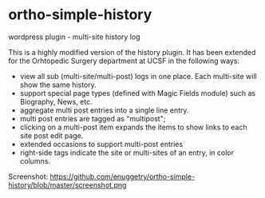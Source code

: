 # ortho-simple-history
wordpress plugin - multi-site history log

This is a highly modified version of the history plugin.
It has been extended for the Orhtopedic Surgery department at UCSF in the following ways:
 - view all sub (multi-site/multi-post) logs in one place.  Each multi-site will show the same history.
 - support special page types (defined with Magic Fields module) such as Biography, News, etc.
 - aggregate multi post entries into a single line entry. 
 - multi post entries are tagged as "multipost";
 - clicking on a multi-post item expands the items to show links to each site post edit page.
 - extended occasions to support multi-post entries
 - right-side tags indicate the site or multi-sites of an entry, in color columns.

Screenshot:
https://github.com/enuggetry/ortho-simple-history/blob/master/screenshot.png
